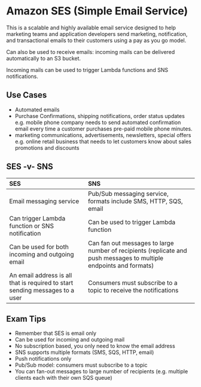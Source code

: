 # Amazon SES (Simple Email Service)

This is a scalable and highly available email service designed to help marketing teams
and application developers send marketing, notification, and transactional emails to
their customers using a pay as you go model.

Can also be used to receive emails: incoming mails can be delivered automatically to an S3 bucket.

Incoming mails can be used to trigger Lambda functions and SNS notifications.

## Use Cases

* Automated emails
* Purchase Confirmations, shipping notifications, order status updates e.g.
mobile phone company needs to send automated confirmation email every time a
customer purchases pre-paid mobile phone minutes.
* marketing communications, advertisements, newsletters, special offers e.g.
online retail business that needs to let customers know about sales promotions and discounts

## SES -v- SNS

| SES | SNS     |
| :------------- | :------------- |
| Email messaging service     | Pub/Sub messaging service, formats include SMS, HTTP, SQS, email       |
| Can trigger Lambda function or SNS notification       | Can be used to trigger Lambda function       |
| Can be used for both incoming and outgoing email       | Can fan out messages to large number of recipients (replicate and push messages to multiple endpoints and formats)       |
| An email address is all that is required to start sending messages to a user       | Consumers must subscribe to a topic to receive the notifications       |

## Exam Tips

* Remember that SES is email only
* Can be used for incoming and outgoing mail
* No subscription based, you only need to know the email address
* SNS supports multiple formats (SMS, SQS, HTTP, email)
* Push notifications only
* Pub/Sub model: consumers must subscribe to a topic
* You can fan-out messages to large number of recipients (e.g. multiple clients each with their own SQS queue)
